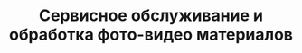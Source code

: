 ---
title: 'Сервисное обслуживание и обработка фото-видео материалов'
location: 'Село Балыкса, Аскизский район, Республика Хакасия, Россия'
categories: [as-the-first-settlers]
tags: [all, 2015]
---